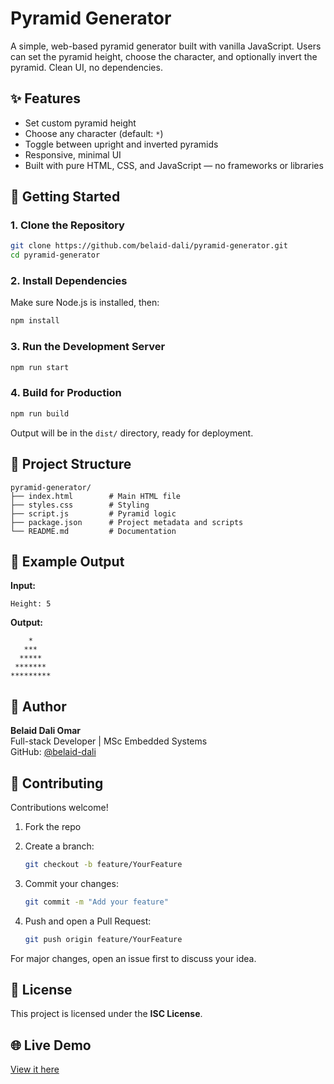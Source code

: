 # Pyramid Generator

A simple, web-based pyramid generator built with vanilla JavaScript. Users can set the pyramid height, choose the character, and optionally invert the pyramid. Clean UI, no dependencies.

## ✨ Features

- Set custom pyramid height  
- Choose any character (default: `*`)  
- Toggle between upright and inverted pyramids  
- Responsive, minimal UI  
- Built with pure HTML, CSS, and JavaScript — no frameworks or libraries

## 🚀 Getting Started

### 1. Clone the Repository

```bash
git clone https://github.com/belaid-dali/pyramid-generator.git
cd pyramid-generator
```

### 2. Install Dependencies

Make sure Node.js is installed, then:

```bash
npm install
```

### 3. Run the Development Server

```bash
npm run start
```

### 4. Build for Production

```bash
npm run build
```

Output will be in the `dist/` directory, ready for deployment.

## 📁 Project Structure

```
pyramid-generator/
├── index.html        # Main HTML file
├── styles.css        # Styling
├── script.js         # Pyramid logic
├── package.json      # Project metadata and scripts
└── README.md         # Documentation
```

## 📸 Example Output

**Input:**

```
Height: 5
```

**Output:**

```
    *    
   ***   
  *****  
 ******* 
*********
```

## 👤 Author

**Belaid Dali Omar**  
Full-stack Developer | MSc Embedded Systems  
GitHub: [@belaid-dali](https://github.com/belaid-dali)

## 🤝 Contributing

Contributions welcome!

1. Fork the repo  
2. Create a branch:

   ```bash
   git checkout -b feature/YourFeature
   ```

3. Commit your changes:

   ```bash
   git commit -m "Add your feature"
   ```

4. Push and open a Pull Request:

   ```bash
   git push origin feature/YourFeature
   ```

For major changes, open an issue first to discuss your idea.

## 📄 License

This project is licensed under the **ISC License**.

## 🌐 Live Demo

[View it here](https://belaid-dali.github.io/pyramid-generator/)
